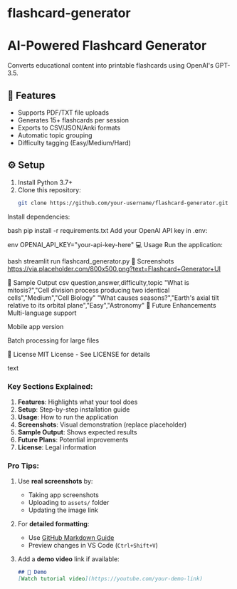 # flashcard-generator
# AI-Powered Flashcard Generator

Converts educational content into printable flashcards using OpenAI's GPT-3.5.

## 🚀 Features
- Supports PDF/TXT file uploads
- Generates 15+ flashcards per session
- Exports to CSV/JSON/Anki formats
- Automatic topic grouping
- Difficulty tagging (Easy/Medium/Hard)

## ⚙️ Setup
1. Install Python 3.7+
2. Clone this repository:
   ```bash
   git clone https://github.com/your-username/flashcard-generator.git
Install dependencies:

bash
pip install -r requirements.txt
Add your OpenAI API key in .env:

env
OPENAI_API_KEY="your-api-key-here"
💻 Usage
Run the application:

bash
streamlit run flashcard_generator.py
📸 Screenshots
https://via.placeholder.com/800x500.png?text=Flashcard+Generator+UI

📁 Sample Output
csv
question,answer,difficulty,topic
"What is mitosis?","Cell division process producing two identical cells","Medium","Cell Biology"
"What causes seasons?","Earth's axial tilt relative to its orbital plane","Easy","Astronomy"
🌟 Future Enhancements
Multi-language support

Mobile app version

Batch processing for large files

📜 License
MIT License - See LICENSE for details

text

### Key Sections Explained:
1. **Features**: Highlights what your tool does
2. **Setup**: Step-by-step installation guide
3. **Usage**: How to run the application
4. **Screenshots**: Visual demonstration (replace placeholder)
5. **Sample Output**: Shows expected results
6. **Future Plans**: Potential improvements
7. **License**: Legal information

### Pro Tips:
1. Use **real screenshots** by:
   - Taking app screenshots
   - Uploading to `assets/` folder
   - Updating the image link

2. For **detailed formatting**:
   - Use [GitHub Markdown Guide](https://guides.github.com/features/mastering-markdown/)
   - Preview changes in VS Code (`Ctrl+Shift+V`)

3. Add a **demo video** link if available:
   ```markdown
   ## 🎥 Demo
   [Watch tutorial video](https://youtube.com/your-demo-link)
